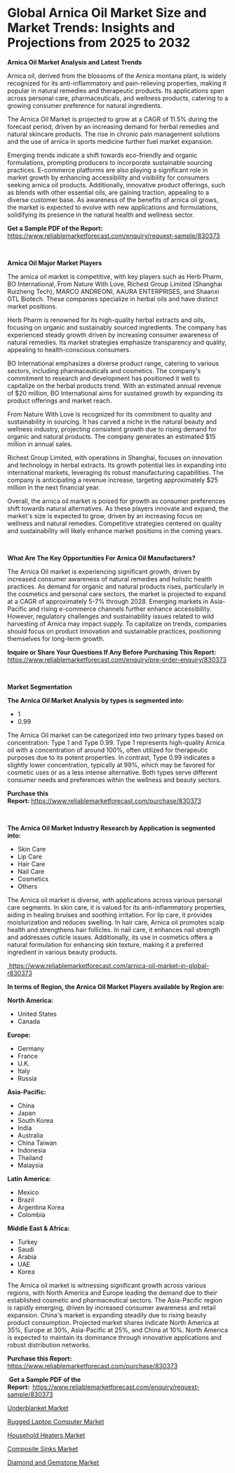 <p><h1>Global Arnica Oil Market Size and Market Trends: Insights and Projections from 2025 to 2032</h1></p><p><strong>Arnica Oil Market Analysis and Latest Trends</strong></p>
<p><p>Arnica oil, derived from the blossoms of the Arnica montana plant, is widely recognized for its anti-inflammatory and pain-relieving properties, making it popular in natural remedies and therapeutic products. Its applications span across personal care, pharmaceuticals, and wellness products, catering to a growing consumer preference for natural ingredients.</p><p>The Arnica Oil Market is projected to grow at a CAGR of 11.5% during the forecast period, driven by an increasing demand for herbal remedies and natural skincare products. The rise in chronic pain management solutions and the use of arnica in sports medicine further fuel market expansion. </p><p>Emerging trends indicate a shift towards eco-friendly and organic formulations, prompting producers to incorporate sustainable sourcing practices. E-commerce platforms are also playing a significant role in market growth by enhancing accessibility and visibility for consumers seeking arnica oil products. Additionally, innovative product offerings, such as blends with other essential oils, are gaining traction, appealing to a diverse customer base. As awareness of the benefits of arnica oil grows, the market is expected to evolve with new applications and formulations, solidifying its presence in the natural health and wellness sector.</p></p>
<p><strong>Get a Sample PDF of the Report:&nbsp;</strong> <a href="https://www.reliablemarketforecast.com/enquiry/request-sample/830373?utm_campaign=1875&utm_medium=2&utm_source=Github&utm_content=ia&utm_term=04042025&utm_id=arnica-oil">https://www.reliablemarketforecast.com/enquiry/request-sample/830373</a></p>
<p>&nbsp;</p>
<p><strong>Arnica Oil Major Market Players</strong></p>
<p><p>The arnica oil market is competitive, with key players such as Herb Pharm, BO International, From Nature With Love, Richest Group Limited (Shanghai Ruizheng Tech), MARCO ANDREONI, AAURA ENTERPRISES, and Shaanxi GTL Biotech. These companies specialize in herbal oils and have distinct market positions.</p><p>Herb Pharm is renowned for its high-quality herbal extracts and oils, focusing on organic and sustainably sourced ingredients. The company has experienced steady growth driven by increasing consumer awareness of natural remedies. Its market strategies emphasize transparency and quality, appealing to health-conscious consumers.</p><p>BO International emphasizes a diverse product range, catering to various sectors, including pharmaceuticals and cosmetics. The company's commitment to research and development has positioned it well to capitalize on the herbal products trend. With an estimated annual revenue of $20 million, BO International aims for sustained growth by expanding its product offerings and market reach.</p><p>From Nature With Love is recognized for its commitment to quality and sustainability in sourcing. It has carved a niche in the natural beauty and wellness industry, projecting consistent growth due to rising demand for organic and natural products. The company generates an estimated $15 million in annual sales.</p><p>Richest Group Limited, with operations in Shanghai, focuses on innovation and technology in herbal extracts. Its growth potential lies in expanding into international markets, leveraging its robust manufacturing capabilities. The company is anticipating a revenue increase, targeting approximately $25 million in the next financial year.</p><p>Overall, the arnica oil market is poised for growth as consumer preferences shift towards natural alternatives. As these players innovate and expand, the market's size is expected to grow, driven by an increasing focus on wellness and natural remedies. Competitive strategies centered on quality and sustainability will likely enhance market positions in the coming years.</p></p>
<p>&nbsp;</p>
<p><strong>What Are The Key Opportunities For Arnica Oil Manufacturers?</strong></p>
<p><p>The Arnica Oil market is experiencing significant growth, driven by increased consumer awareness of natural remedies and holistic health practices. As demand for organic and natural products rises, particularly in the cosmetics and personal care sectors, the market is projected to expand at a CAGR of approximately 5-7% through 2028. Emerging markets in Asia-Pacific and rising e-commerce channels further enhance accessibility. However, regulatory challenges and sustainability issues related to wild harvesting of Arnica may impact supply. To capitalize on trends, companies should focus on product innovation and sustainable practices, positioning themselves for long-term growth.</p></p>
<p><strong>Inquire or Share Your Questions If Any Before Purchasing This Report:</strong> <a href="https://www.reliablemarketforecast.com/enquiry/pre-order-enquiry/830373?utm_campaign=1875&utm_medium=2&utm_source=Github&utm_content=ia&utm_term=04042025&utm_id=arnica-oil">https://www.reliablemarketforecast.com/enquiry/pre-order-enquiry/830373</a></p>
<p>&nbsp;</p>
<p><strong>Market Segmentation</strong></p>
<p><strong>The Arnica Oil Market Analysis by types is segmented into:</strong></p>
<p><ul><li>1</li><li>0.99</li></ul></p>
<p><p>The Arnica Oil market can be categorized into two primary types based on concentration: Type 1 and Type 0.99. Type 1 represents high-quality Arnica oil with a concentration of around 100%, often utilized for therapeutic purposes due to its potent properties. In contrast, Type 0.99 indicates a slightly lower concentration, typically at 99%, which may be favored for cosmetic uses or as a less intense alternative. Both types serve different consumer needs and preferences within the wellness and beauty sectors.</p></p>
<p><strong>Purchase this Report:&nbsp;</strong><a href="https://www.reliablemarketforecast.com/purchase/830373?utm_campaign=1875&utm_medium=2&utm_source=Github&utm_content=ia&utm_term=04042025&utm_id=arnica-oil">https://www.reliablemarketforecast.com/purchase/830373</a></p>
<p>&nbsp;</p>
<p><strong>The Arnica Oil Market Industry Research by Application is segmented into:</strong></p>
<p><ul><li>Skin Care</li><li>Lip Care</li><li>Hair Care</li><li>Nail Care</li><li>Cosmetics</li><li>Others</li></ul></p>
<p><p>The Arnica oil market is diverse, with applications across various personal care segments. In skin care, it is valued for its anti-inflammatory properties, aiding in healing bruises and soothing irritation. For lip care, it provides moisturization and reduces swelling. In hair care, Arnica oil promotes scalp health and strengthens hair follicles. In nail care, it enhances nail strength and addresses cuticle issues. Additionally, its use in cosmetics offers a natural formulation for enhancing skin texture, making it a preferred ingredient in various beauty products.</p></p>
<p><a href="https://www.reliablemarketforecast.com/arnica-oil-market-in-global-r830373?utm_campaign=1875&utm_medium=2&utm_source=Github&utm_content=ia&utm_term=04042025&utm_id=arnica-oil">&nbsp;https://www.reliablemarketforecast.com/arnica-oil-market-in-global-r830373</a></p>
<p><strong>In terms of Region, the Arnica Oil Market Players available by Region are:</strong></p>
<p>
    <p> <strong> North America: </strong>
        <ul>
            <li>United States</li>
            <li>Canada</li>
        </ul>
        </p> 
    <p> <strong> Europe: </strong>
        <ul>
            <li>Germany</li>
            <li>France</li>
            <li>U.K.</li>
            <li>Italy</li>
            <li>Russia</li>
        </ul>
        </p> 
    <p> <strong> Asia-Pacific: </strong>
        <ul>
            <li>China</li>
            <li>Japan</li>
            <li>South Korea</li>
            <li>India</li>
            <li>Australia</li>
            <li>China Taiwan</li>
            <li>Indonesia</li>
            <li>Thailand</li>
            <li>Malaysia</li>
        </ul>
        </p> 
    <p> <strong> Latin America: </strong>
        <ul>
            <li>Mexico</li>
            <li>Brazil</li>
            <li>Argentina Korea</li>
            <li>Colombia</li>
        </ul>
        </p> 
    <p> <strong> Middle East & Africa: </strong>
        <ul>
            <li>Turkey</li>
            <li>Saudi</li>
            <li>Arabia</li>
            <li>UAE</li>
            <li>Korea</li>
        </ul>
    </p>
    </p>
<p><p>The Arnica oil market is witnessing significant growth across various regions, with North America and Europe leading the demand due to their established cosmetic and pharmaceutical sectors. The Asia-Pacific region is rapidly emerging, driven by increased consumer awareness and retail expansion. China's market is expanding steadily due to rising beauty product consumption. Projected market shares indicate North America at 35%, Europe at 30%, Asia-Pacific at 25%, and China at 10%. North America is expected to maintain its dominance through innovative applications and robust distribution networks.</p></p>
<p><strong>Purchase this Report: </strong><a href="https://www.reliablemarketforecast.com/purchase/830373?utm_campaign=1875&utm_medium=2&utm_source=Github&utm_content=ia&utm_term=04042025&utm_id=arnica-oil">https://www.reliablemarketforecast.com/purchase/830373</a></p>
<p>&nbsp;<strong>Get a Sample PDF of the Report:&nbsp;&nbsp;</strong><a href="https://www.reliablemarketforecast.com/enquiry/request-sample/830373?utm_campaign=1875&utm_medium=2&utm_source=Github&utm_content=ia&utm_term=04042025&utm_id=arnica-oil">https://www.reliablemarketforecast.com/enquiry/request-sample/830373</a></p>
<p><strong></strong></p>
<p><p><a href="https://github.com/sitarzerpa3d/Market-Research-Report-List-1/blob/main/underblanket-market.md?utm_campaign=1875&utm_medium=2&utm_source=Github&utm_content=ia&utm_term=04042025&utm_id=arnica-oil">Underblanket Market</a></p><p><a href="https://github.com/perbetpereir/Market-Research-Report-List-1/blob/main/rugged-laptop-computer-market.md?utm_campaign=1875&utm_medium=2&utm_source=Github&utm_content=ia&utm_term=04042025&utm_id=arnica-oil">Rugged Laptop Computer Market</a></p><p><a href="https://github.com/kevoncesya4j/Market-Research-Report-List-1/blob/main/household-heaters-market.md?utm_campaign=1875&utm_medium=2&utm_source=Github&utm_content=ia&utm_term=04042025&utm_id=arnica-oil">Household Heaters Market</a></p><p><a href="https://github.com/pelegeazlie5/Market-Research-Report-List-1/blob/main/composite-sinks-market.md?utm_campaign=1875&utm_medium=2&utm_source=Github&utm_content=ia&utm_term=04042025&utm_id=arnica-oil">Composite Sinks Market</a></p><p><a href="https://github.com/ziringebrur1/Market-Research-Report-List-1/blob/main/diamond-and-gemstone-market.md?utm_campaign=1875&utm_medium=2&utm_source=Github&utm_content=ia&utm_term=04042025&utm_id=arnica-oil">Diamond and Gemstone Market</a></p></p>